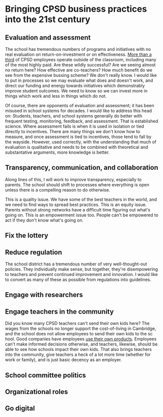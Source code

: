 Bringing CPSD business practices into the 21st century
==========

Evaluation and assessment
--------

The school has tremendous numbers of programs and initiatives with no
real evaluation on return-on-investment or on effectiveness. [More
than a
third](http://www.cpsd.us/UserFiles/Servers/Server_3042785/File/departments/administration/financial/budget/fy2018/FY2018_ADOPTED_BUDGET_web.pdf)
of CPSD employees operate outside of the classroom, including many of
the most highly paid. Are these wildly successful? Are we seeing
almost no return here? How effective are co-teachers? How much benefit
do we see from the expensive bussing scheme? We don't really know. I
would like to put in processes so we may evaluate what does and
doesn't work, and direct our funding and energy towards initiatives
which demonstrably improve student outcomes. We need to know so we can
invest more in things which work and less in things which do not.

Of course, there are opponents of evaluation and assessment; it has
been misused in school systems for decades. I would like to address
this head on: Students, teachers, and school systems generally do
better with frequent testing, monitoring, feedback, and
assessment. That is established science. Where assessment fails is
when it is used in isolation or tied directly to incentives. There
are many things we don't know how to measure, and once assessment is
tied to incentives, those tend to fall by the wayside. However, used
correctly, with the understanding that much of evaluation is
qualitative and needs to be combined with theoretical and
substantative arguments, more knowledge is better.

Transparency, communication, and collaboration
--------

Along lines of this, I will work to improve transparency, especially
to parents. The school should shift to processes where everything is
open unless there is a compelling reason to do otherwise. 

This is a quality issue. We have some of the best teachers in the
world, and we need to find ways to spread best practices. This is an
equity issue. Parents without strong networks have a difficult time
figuring out what's going on. This is an empowerment issue too. People
can't be empowered to act if they don't know what's going on.


Fix the lottery
--------

Reduce regulation
--------

The school district has a tremendous number of very well-thought-out
policies. They individually make sense, but together, they're
disempowering to teachers and prevent continued improvement and
innovation. I would like to convert as many of these as possible from
regulations into guidelines.

Engage with researchers
--------

Engage teachers in the community
--------

Did you know many CPSD teachers can't send their own kids here? The
wages from the schools no longer support the cost-of-living in
Cambridge, and the school does not allow employees to send their own
kids to the sc hool. Good companies have employees [use their own
products](https://en.wikipedia.org/wiki/Eating_your_own_dog_food). Employees
can't make informed decisions otherwise, and teachers, likewise,
should be able to see how schools impact their own kids. That also
brings teachers into the community, give teachers a heck of a lot more
time (whether for work or family), and is just basic decency as an employer.

School committee politics
--------

Organizational roles
--------

Go digital
--------